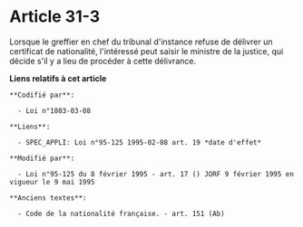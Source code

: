 # Article 31-3

Lorsque le greffier en chef du tribunal d'instance refuse de délivrer un certificat de nationalité, l'intéressé peut saisir
le ministre de la justice, qui décide s'il y a lieu de procéder à cette délivrance.

**Liens relatifs à cet article**

	**Codifié par**:

	  - Loi n°1803-03-08

	**Liens**:

	  - SPEC_APPLI: Loi n°95-125 1995-02-08 art. 19 *date d'effet*

	**Modifié par**:

	  - Loi n°95-125 du 8 février 1995 - art. 17 () JORF 9 février 1995 en vigueur le 9 mai 1995

	**Anciens textes**:

	  - Code de la nationalité française. - art. 151 (Ab)
